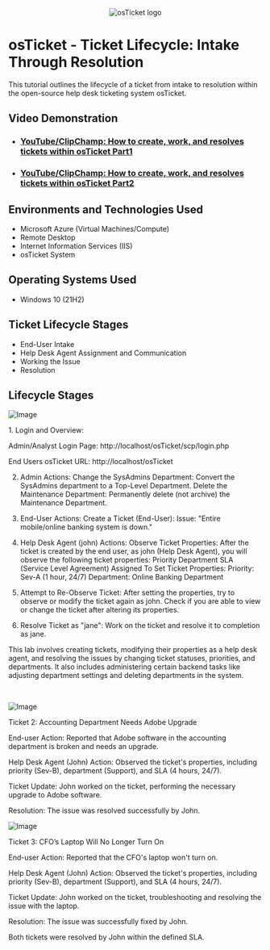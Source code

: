 <p align="center">
<img src="https://i.imgur.com/Clzj7Xs.png" alt="osTicket logo"/>
</p>

<h1>osTicket - Ticket Lifecycle: Intake Through Resolution</h1>
This tutorial outlines the lifecycle of a ticket from intake to resolution within the open-source help desk ticketing system osTicket.<br />


<h2>Video Demonstration</h2>

- ### [YouTube/ClipChamp: How to create, work, and resolves tickets within osTicket Part1](https://youtu.be/quaTA4miodY?si=Q5tutyDnG6ZbRjpb)
- ### [YouTube/ClipChamp: How to create, work, and resolves tickets within osTicket Part2](https://youtu.be/ZmIyx3G1ufA?si=kPHdN2msppaDN8QR)

<h2>Environments and Technologies Used</h2>

- Microsoft Azure (Virtual Machines/Compute)
- Remote Desktop
- Internet Information Services (IIS)
- osTicket System

<h2>Operating Systems Used </h2>

- Windows 10</b> (21H2)

<h2>Ticket Lifecycle Stages</h2>

- End-User Intake
- Help Desk Agent Assignment and Communication
- Working the Issue
- Resolution

<h2>Lifecycle Stages</h2>

<p>
  
![Image](https://github.com/user-attachments/assets/c54fe6c9-2440-4fba-8822-1b83b9381a94)

</p>
<p>
1. Login and Overview:
  
Admin/Analyst Login Page: http://localhost/osTicket/scp/login.php

End Users osTicket URL: http://localhost/osTicket
  
2. Admin Actions:
Change the SysAdmins Department:
Convert the SysAdmins department to a Top-Level Department.
Delete the Maintenance Department:
Permanently delete (not archive) the Maintenance Department.
  
3. End-User Actions:
Create a Ticket (End-User):
Issue: "Entire mobile/online banking system is down."
  
4. Help Desk Agent (john) Actions:
Observe Ticket Properties: After the ticket is created by the end user, as john (Help Desk Agent), you will observe the following ticket properties:
Priority
Department
SLA (Service Level Agreement)
Assigned To
Set Ticket Properties:
Priority: Sev-A (1 hour, 24/7)
Department: Online Banking Department
  
5. Attempt to Re-Observe Ticket:
After setting the properties, try to observe or modify the ticket again as john. Check if you are able to view or change the ticket after altering its properties.
  
6. Resolve Ticket as "jane":
Work on the ticket and resolve it to completion as jane.
  
This lab involves creating tickets, modifying their properties as a help desk agent, and resolving the issues by changing ticket statuses, priorities, and departments. It also includes administering certain backend tasks like adjusting department settings and deleting departments in the system.
</p>
<br />

<p>
  
![Image](https://github.com/user-attachments/assets/1aeae9bd-858c-4b9f-b4cf-0fa7182803da)

</p>
<p>
Ticket 2: Accounting Department Needs Adobe Upgrade

End-user Action: Reported that Adobe software in the accounting department is broken and needs an upgrade.

Help Desk Agent (John) Action: Observed the ticket's properties, including priority (Sev-B), department (Support), and SLA (4 hours, 24/7).

Ticket Update: John worked on the ticket, performing the necessary upgrade to Adobe software.

Resolution: The issue was resolved successfully by John.

<p>
  
![Image](https://github.com/user-attachments/assets/1aeae9bd-858c-4b9f-b4cf-0fa7182803da)

</p>

Ticket 3: CFO’s Laptop Will No Longer Turn On

End-user Action: Reported that the CFO's laptop won't turn on.

Help Desk Agent (John) Action: Observed the ticket's properties, including priority (Sev-B), department (Support), and SLA (4 hours, 24/7).

Ticket Update: John worked on the ticket, troubleshooting and resolving the issue with the laptop.

Resolution: The issue was successfully fixed by John.

Both tickets were resolved by John within the defined SLA.

</p>
<br />

<p>
